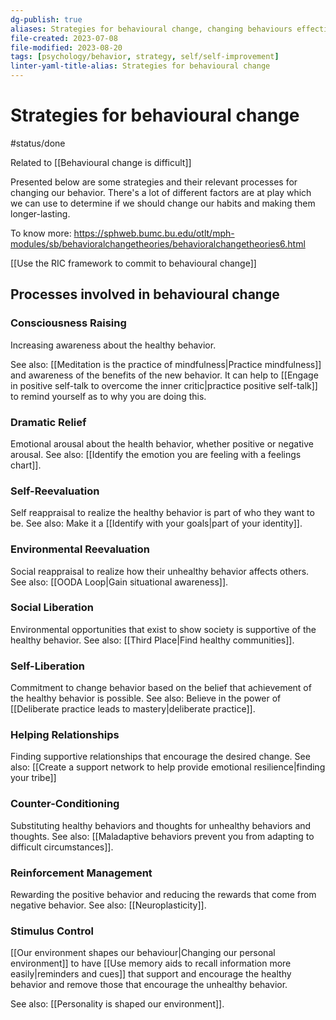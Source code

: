 ```yaml
---
dg-publish: true
aliases: Strategies for behavioural change, changing behaviours effectively, change behaviour, changing habits, strategies for changing our behaviour, processes in behavioural change, changing behaviour
file-created: 2023-07-08
file-modified: 2023-08-20
tags: [psychology/behavior, strategy, self/self-improvement]
linter-yaml-title-alias: Strategies for behavioural change
---
```


# Strategies for behavioural change

#status/done

Related to [[Behavioural change is difficult]]

Presented below are some strategies and their relevant processes for changing our behavior. There's a lot of different factors are at play which we can use to determine if we should change our habits and making them longer-lasting.

To know more: https://sphweb.bumc.bu.edu/otlt/mph-modules/sb/behavioralchangetheories/behavioralchangetheories6.html

[[Use the RIC framework to commit to behavioural change]]
## Processes involved in behavioural change

### Consciousness Raising

Increasing awareness about the healthy behavior.

See also: [[Meditation is the practice of mindfulness|Practice mindfulness]] and awareness of the benefits of the new behavior. It can help to [[Engage in positive self-talk to overcome the inner critic|practice positive self-talk]] to remind yourself as to why you are doing this.

### Dramatic Relief

Emotional arousal about the health behavior, whether positive or negative arousal.
See also: [[Identify the emotion you are feeling with a feelings chart]].

### Self-Reevaluation

Self reappraisal to realize the healthy behavior is part of who they want to be.
See also: Make it a [[Identify with your goals|part of your identity]].

### Environmental Reevaluation

Social reappraisal to realize how their unhealthy behavior affects others.
See also: [[OODA Loop|Gain situational awareness]].

### Social Liberation

Environmental opportunities that exist to show society is supportive of the healthy behavior.
See also: [[Third Place|Find healthy communities]].

### Self-Liberation

Commitment to change behavior based on the belief that achievement of the healthy behavior is possible.
See also: Believe in the power of [[Deliberate practice leads to mastery|deliberate practice]].

### Helping Relationships

Finding supportive relationships that encourage the desired change.
See also: [[Create a support network to help provide emotional resilience|finding your tribe]]

### Counter-Conditioning

Substituting healthy behaviors and thoughts for unhealthy behaviors and thoughts.
See also: [[Maladaptive behaviors prevent you from adapting to difficult circumstances]].

### Reinforcement Management

Rewarding the positive behavior and reducing the rewards that come from negative behavior.
See also: [[Neuroplasticity]].

### Stimulus Control

[[Our environment shapes our behaviour|Changing our personal environment]] to have [[Use memory aids to recall information more easily|reminders and cues]] that support and encourage the healthy behavior and remove those that encourage the unhealthy behavior.

See also: [[Personality is shaped our environment]].

